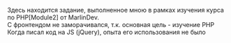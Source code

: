 Здесь находится задание, выполненное мною в рамках изучения курса по PHP[Module2] от MarlinDev. <br>
С фронтендом не заморачивался, т.к. основная цель - изучение PHP <br>
Когда писал код на JS (jQuery), опыта его использования не было

